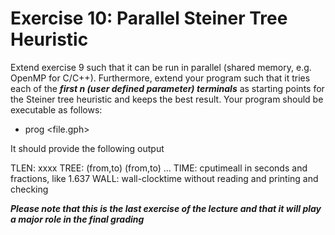 # Exercise 10: Parallel Steiner Tree Heuristic

Extend exercise 9 such that it can be run in parallel (shared memory, e.g. OpenMP for C/C++).
Furthermore, extend your program such that it tries each of the ***first n (user defined parameter) terminals*** as starting points for the Steiner tree heuristic and keeps the best result.
Your program should be executable as follows:

- prog <file.gph> <number of starting points>

It should provide the following output

TLEN:	xxxx 
TREE:	(from,to)	(from,to)	... 
TIME:	cputimeall	in	seconds	and	fractions,	like	1.637
WALL:	wall-clocktime without	reading	and	printing	and	checking



***Please note that this is the last exercise of the lecture and that it will play a major role in the final grading***
